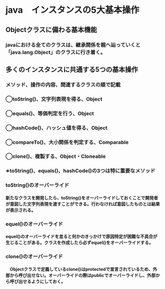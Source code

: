 # java　インスタンスの5大基本操作
## Objectクラスに備わる基本機能
### javaにおける全てのクラスは、継承関係を親へ辿っていくと「java.lang.Object」のクラスに行き着く。

## 多くのインスタンスに共通する5つの基本操作
### メソッド、操作の内容、関連するクラスの順で記載
### ◯toString()、文字列表現を得る、Object
### ◯equals()、等価判定を行う、Object
### ◯hashCode()、ハッシュ値を得る、Object
### ◯compareTo()、大小関係を判定する、Comparable
### ◯clone()、複製する、Object・Cloneable
### ※toString()、equals()、hashCode()の3つは特に重要なメソッド

### toString()のオーバーライド
#### 新たなクラスを開発したら、toString()をオーバーライドしておくことで開発者が意図した文字列表現を渡すことができる。行わなければ意図したものとは結果が表示される。
### equel()のオーバーライド
#### equel()のオーバーライドを怠ると何かのきっかけで原因特定が困難な不具合が生じることがある。クラスを作成したら必ずequel()をオーバーライドする。
### clone()のオーバーライド
#### 　Objectクラスで定義しているclone()はprotectedで宣言されているため、外部から呼び出せない。オーバーライドの際はpublicでオーバーライドし、外部から呼び出せるようにしておく。

